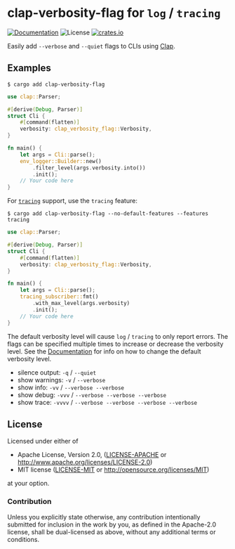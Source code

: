 # clap-verbosity-flag for `log` / `tracing`

[![Documentation](https://img.shields.io/badge/docs-master-blue.svg)][Documentation]
![License](https://img.shields.io/crates/l/clap-verbosity-flag.svg)
[![crates.io](https://img.shields.io/crates/v/clap-verbosity-flag.svg)][Crates.io]

[Crates.io]: https://crates.io/crates/clap-verbosity-flag
[Documentation]: https://docs.rs/clap-verbosity-flag/

Easily add `--verbose` and `--quiet` flags to CLIs using [Clap](http://crates.io/crates/clap).

## Examples

```console
$ cargo add clap-verbosity-flag
```

```rust
use clap::Parser;

#[derive(Debug, Parser)]
struct Cli {
    #[command(flatten)]
    verbosity: clap_verbosity_flag::Verbosity,
}

fn main() {
    let args = Cli::parse();
    env_logger::Builder::new()
        .filter_level(args.verbosity.into())
        .init();
    // Your code here
}
```

For [`tracing`](https://crates.io/crates/tracing) support, use the `tracing` feature:

```console
$ cargo add clap-verbosity-flag --no-default-features --features tracing
```

```rust
use clap::Parser;

#[derive(Debug, Parser)]
struct Cli {
    #[command(flatten)]
    verbosity: clap_verbosity_flag::Verbosity,
}

fn main() {
    let args = Cli::parse();
    tracing_subscriber::fmt()
        .with_max_level(args.verbosity)
        .init();
    // Your code here
}
```

The default verbosity level will cause `log` / `tracing` to only report errors. The flags can be
specified multiple times to increase or decrease the verbosity level. See the [Documentation] for
info on how to change the default verbosity level.

- silence output: `-q` / `--quiet`
- show warnings: `-v` / `--verbose`
- show info: `-vv` / `--verbose --verbose`
- show debug: `-vvv` / `--verbose --verbose --verbose`
- show trace: `-vvvv` / `--verbose --verbose --verbose --verbose`

## License

Licensed under either of

* Apache License, Version 2.0, ([LICENSE-APACHE](LICENSE-APACHE) or <http://www.apache.org/licenses/LICENSE-2.0>)
* MIT license ([LICENSE-MIT](LICENSE-MIT) or <http://opensource.org/licenses/MIT>)

at your option.

### Contribution

Unless you explicitly state otherwise, any contribution intentionally
submitted for inclusion in the work by you, as defined in the Apache-2.0
license, shall be dual-licensed as above, without any additional terms or
conditions.
